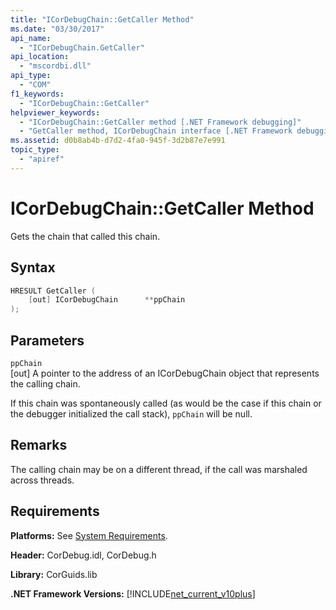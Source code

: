 ```yaml
---
title: "ICorDebugChain::GetCaller Method"
ms.date: "03/30/2017"
api_name: 
  - "ICorDebugChain.GetCaller"
api_location: 
  - "mscordbi.dll"
api_type: 
  - "COM"
f1_keywords: 
  - "ICorDebugChain::GetCaller"
helpviewer_keywords: 
  - "ICorDebugChain::GetCaller method [.NET Framework debugging]"
  - "GetCaller method, ICorDebugChain interface [.NET Framework debugging]"
ms.assetid: d0b8ab4b-d7d2-4fa0-945f-3d2b87e7e991
topic_type: 
  - "apiref"
---
```

# ICorDebugChain::GetCaller Method
Gets the chain that called this chain.  
  
## Syntax  
  
```cpp  
HRESULT GetCaller (  
    [out] ICorDebugChain      **ppChain  
);  
```  
  
## Parameters  
 `ppChain`  
 [out] A pointer to the address of an ICorDebugChain object that represents the calling chain.  
  
 If this chain was spontaneously called (as would be the case if this chain or the debugger initialized the call stack), `ppChain` will be null.  
  
## Remarks  
 The calling chain may be on a different thread, if the call was marshaled across threads.  
  
## Requirements  
 **Platforms:** See [System Requirements](../../get-started/system-requirements.md).  
  
 **Header:** CorDebug.idl, CorDebug.h  
  
 **Library:** CorGuids.lib  
  
 **.NET Framework Versions:** [!INCLUDE[net_current_v10plus](../../../../includes/net-current-v10plus-md.md)]

